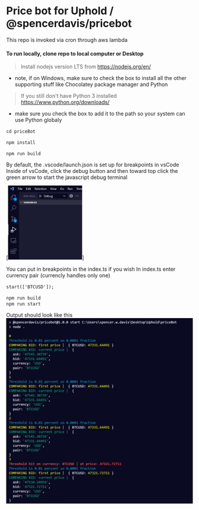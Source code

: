 # Price bot for Uphold / @spencerdavis/pricebot

This repo is invoked via cron through aws lambda

#### To run locally, clone repo to local computer or Desktop

> Install nodejs version LTS from https://nodejs.org/en/
- note, if on Windows, make sure to check the box to install all the other supporting stuff like Chocolatey package manager and Python
> If you still don't have Python 3 installed https://www.python.org/downloads/
- make sure you check the box to add it to the path so your system can use Python globaly

```
cd priceBot
```
```
npm install
```
```
npm run build
```
By default, the .vscode/launch.json is set up for breakpoints in vsCode
Inside of vsCode, click the debug button and then toward top click the green arrow to start the javascript debug terminal

[<img src="https://github.com/spencerdavis2000/pricebot/blob/9b718d2b8bb8a58468750076c07516b4a9f5d471/docs/img/debug.PNG" width="200" height="200">]

You can put in breakpoints in the index.ts if you wish
In index.ts enter currency pair (currencly handles only one)

```
start(['BTCUSD']);
```
```
npm run build
npm run start
```


Output should look like this
![output](docs/img/output.png)